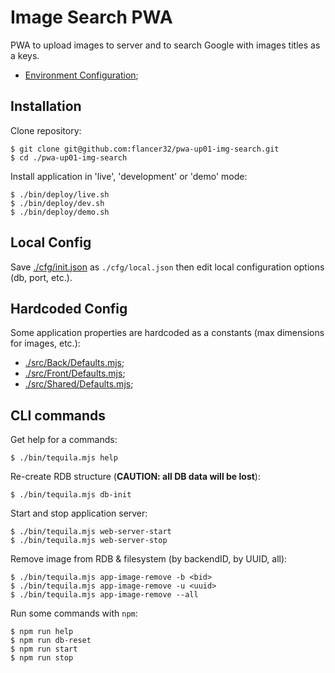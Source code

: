 # Image Search PWA

PWA to upload images to server and to search Google with images titles as a keys.

* [Environment Configuration](./doc/env.md);

## Installation

Clone repository:

```shell
$ git clone git@github.com:flancer32/pwa-up01-img-search.git
$ cd ./pwa-up01-img-search
```

Install application in 'live', 'development' or 'demo' mode:

```shell
$ ./bin/deploy/live.sh
$ ./bin/deploy/dev.sh
$ ./bin/deploy/demo.sh
```

## Local Config

Save [./cfg/init.json](./cfg/init.json) as `./cfg/local.json` then edit local configuration options (db, port, etc.).

## Hardcoded Config

Some application properties are hardcoded as a constants (max dimensions for images, etc.):

* [./src/Back/Defaults.mjs](./src/Back/Defaults.mjs);
* [./src/Front/Defaults.mjs](./src/Front/Defaults.mjs);
* [./src/Shared/Defaults.mjs](./src/Shared/Defaults.mjs);

## CLI commands

Get help for a commands:

```shell
$ ./bin/tequila.mjs help
```

Re-create RDB structure (**CAUTION: all DB data will be lost**):

```shell
$ ./bin/tequila.mjs db-init
```

Start and stop application server:

```shell
$ ./bin/tequila.mjs web-server-start
$ ./bin/tequila.mjs web-server-stop
```

Remove image from RDB & filesystem (by backendID, by UUID, all):

```shell
$ ./bin/tequila.mjs app-image-remove -b <bid>
$ ./bin/tequila.mjs app-image-remove -u <uuid>
$ ./bin/tequila.mjs app-image-remove --all
```

Run some commands with `npm`:

```shell
$ npm run help
$ npm run db-reset
$ npm run start
$ npm run stop
```
